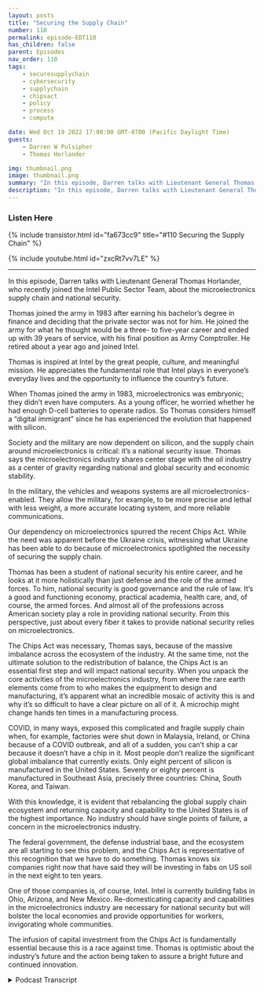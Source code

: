 ```yaml
---
layout: posts
title: "Securing the Supply Chain"
number: 110
permalink: episode-EDT110
has_children: false
parent: Episodes
nav_order: 110
tags:
    - securesupplychain
    - cybersecurity
    - supplychain
    - chipsact
    - policy
    - process
    - compute

date: Wed Oct 19 2022 17:00:00 GMT-0700 (Pacific Daylight Time)
guests:
    - Darren W Pulsipher
    - Thomas Horlander

img: thumbnail.png
image: thumbnail.png
summary: "In this episode, Darren talks with Lieutenant General Thomas Horlander, who recently joined the Intel Public Sector Team, about the microelectronics supply chain and national security. "
description: "In this episode, Darren talks with Lieutenant General Thomas Horlander, who recently joined the Intel Public Sector Team, about the microelectronics supply chain and national security. "
---
```


<div>
<h3>Listen Here</h3>
{% include transistor.html id="fa673cc9" title="#110 Securing the Supply Chain" %}

{% include youtube.html id="zxcRt7vv7LE" %}
</div>

---

In this episode, Darren talks with Lieutenant General Thomas Horlander, who recently joined the Intel Public Sector Team, about the microelectronics supply chain and national security.

Thomas joined the army in 1983 after earning his bachelor’s degree in finance and deciding that the private sector was not for him. He joined the army for what he thought would be a three- to five-year career and ended up with 39 years of service, with his final position as Army Comptroller. He retired about a year ago and joined Intel.

Thomas is inspired at Intel by the great people, culture, and meaningful mission. He appreciates the fundamental role that Intel plays in everyone’s everyday lives and the opportunity to influence the country’s future.

When Thomas joined the army in 1983, microelectronics was embryonic; they didn’t even have computers. As a young officer, he worried whether he had enough D-cell batteries to operate radios. So Thomas considers himself a “digital immigrant” since he has experienced the evolution that happened with silicon.

Society and the military are now dependent on silicon, and the supply chain around microelectronics is critical: it’s a national security issue. Thomas says the microelectronics industry shares center stage with the oil industry as a center of gravity regarding national and global security and economic stability.

In the military, the vehicles and weapons systems are all microelectronics-enabled. They allow the military, for example, to be more precise and lethal with less weight, a more accurate locating system, and more reliable communications.

Our dependency on microelectronics spurred the recent Chips Act. While the need was apparent before the Ukraine crisis, witnessing what Ukraine has been able to do because of microelectronics spotlighted the necessity of securing the supply chain.

Thomas has been a student of national security his entire career, and he looks at it more holistically than just defense and the role of the armed forces. To him, national security is good governance and the rule of law. It’s a good and functioning economy, practical academia, health care, and, of course, the armed forces. And almost all of the professions across American society play a role in providing national security. From this perspective, just about every fiber it takes to provide national security relies on microelectronics.

The Chips Act was necessary, Thomas says, because of the massive imbalance across the ecosystem of the industry. At the same time, not the ultimate solution to the redistribution of balance, the Chips Act is an essential first step and will impact national security. When you unpack the core activities of the microelectronics industry, from where the rare earth elements come from to who makes the equipment to design and manufacturing, it’s apparent what an incredible mosaic of activity this is and why it’s so difficult to have a clear picture on all of it. A microchip might change hands ten times in a manufacturing process.

COVID, in many ways, exposed this complicated and fragile supply chain when, for example, factories were shut down in Malaysia, Ireland, or China because of a COVID outbreak, and all of a sudden, you can’t ship a car because it doesn’t have a chip in it. Most people don’t realize the significant global imbalance that currently exists. Only eight percent of silicon is manufactured in the United States. Seventy or eighty percent is manufactured in Southeast Asia, precisely three countries: China, South Korea, and Taiwan.

With this knowledge, it is evident that rebalancing the global supply chain ecosystem and returning capacity and capability to the United States is of the highest importance. No industry should have single points of failure, a concern in the microelectronics industry.

The federal government, the defense industrial base, and the ecosystem are all starting to see this problem, and the Chips Act is representative of this recognition that we have to do something. Thomas knows six companies right now that have said they will be investing in fabs on US soil in the next eight to ten years.

One of those companies is, of course, Intel. Intel is currently building fabs in Ohio, Arizona, and New Mexico. Re-domesticating capacity and capabilities in the microelectronics industry are necessary for national security but will bolster the local economies and provide opportunities for workers, invigorating whole communities.

The infusion of capital investment from the Chips Act is fundamentally essential because this is a race against time. Thomas is optimistic about the industry’s future and the action being taken to assure a bright future and continued innovation. 


<details>
<summary> Podcast Transcript </summary>

<p>﻿1</p>
<p>Hello, thisis Darren Pulsipher, chief solutionarchitect of public sector at Intel.</p>
<p>And welcome to Embracing</p>
<p>Digital Transformation,where we investigate effective change,leveragingpeople, process and technology.</p>
<p>On today's episode,</p>
<p>Securing the supply Chain with former</p>
<p>Lieutenant General Thomas Horlander.</p>
<p>Thomas, welcome to the show.</p>
<p>Great to be here, Darren</p>
<p>And thanks for having me.</p>
<p>I look forward to our discussion today.</p>
<p>So, Thomas has joined usrecently at Intel, joinedthe Intel Public Sector team.</p>
<p>Another great hire.</p>
<p>We've hired quite a few former militarythat had just brought so much depthto our team.</p>
<p>And Thomas, you were in the Army,</p>
<p>Lieutenant, Lieutenant General.</p>
<p>Tell us a little bitabout your background.</p>
<p>And so the you know, the audience canget to know you a little bitwell.</p>
<p>So, Darren I joined the Army back in 1983after I had got my bachelor's degreein the great state of Washington and</p>
<p>I when Iwhen I joined when I joined the Army,you know, we were going throughthe country was going throughsome some tough economic times.</p>
<p>And, you know,</p>
<p>I come from a military family.</p>
<p>My father served inboth the Korean and Vietnam warsin the United States Air Force.</p>
<p>And I basicallygraduated from college with a bachelor'sdegree in finance, thought</p>
<p>I was going to have this blossoming careerin the private sector.</p>
<p>Things are pretty tough.</p>
<p>So I quickly realized thatliving back at home with my mom and dadand sleeping in the same bed</p>
<p>I did when I was 12 yearsold, was not what I had aspired todo with my life.</p>
<p>So I sought out the military and Ijoined, went to basic trainingand then officer candidate schooland started a career that I thoughtwas going to be about 3 to 5 years long.</p>
<p>And it turned out to be 39 yearsof service. Wow.</p>
<p>So, I mean,</p>
<p>I just recently retired last year,as you said, as a three starlieutenant general.</p>
<p>I did a lot ofwork in the field, artilleryas a younger officer in combat, our field.</p>
<p>And then at about year 18,</p>
<p>I became a controllerand served in that capacityfor the final 20 yearsor so of my life with my final positionbeing the Comptroller of the Army.</p>
<p>And I retired out of that position herejust about a year ago today.</p>
<p>It was the 1st of October, a year ago.</p>
<p>And so love the Army loved serving.</p>
<p>You know, a lot of people come upand thank you for my service, but</p>
<p>I just like to tell everybody</p>
<p>I was the lucky one to get to wearthe uniform and serve our countryfor as long as I did.</p>
<p>Well, I'm going to I'm going to echowhat many other people have said.</p>
<p>And thank you very muchfor your dedication toto our country and serving today.</p>
<p>Yeah.</p>
<p>We want to talk a little bit todayabout supply chain.</p>
<p>And because you were the controller,the the Army,you know a lot about supply chain.</p>
<p>You know a lot about.</p>
<p>You know.</p>
<p>About I mean, if I say so,you know, a lot more than I do.</p>
<p>And andalso, we've got this chip sackthat was recently passed.</p>
<p>Tell can you tell the audiencea little bit about how the chip sac playswith our national securityand with our Department of Defense?</p>
<p>Yeah. Sofor me, I would tell youas I joined.</p>
<p>So let me just back up for a second,</p>
<p>Daryn, and tell you, you know,as a as a retired guardand I knew I didn't want to be retiredand just stay at home,and I did want to pursue a second career.</p>
<p>But I wanted somethingthat was really meaningful.</p>
<p>I wanted</p>
<p>I wanted to get with a good organizationthat had a really a meaningfulmission, great people.</p>
<p>And I would tell you, I struck gold.</p>
<p>I absolutely struck goldwhen I got a phone call from Greg Clifton,which started the process of mebeing able to join the One Intel team.</p>
<p>And what a privilege, what a pleasure.</p>
<p>I would tell you, I absolutely love it.</p>
<p>And I would tellyou, you know, it's it'ssuch a great opportunityfor me to continue to contributeand to serve our fellow countrymen.</p>
<p>I can tell you,</p>
<p>I wouldn't have said this 30 years ago,but I think it's in my DNAnow that I want to do that.</p>
<p>And I would just tell you,being with Intel,</p>
<p>I just I love every day great teammates.</p>
<p>What a fantastic culture that thisorganization has and fantastic leaders.</p>
<p>And I really consider myself fortunate.</p>
<p>But, you know, I guess what I tell you isit does not surprise meafter these six or seven monthsthat I've been with this teamas towhy Intel is an iconic industry leader.</p>
<p>And so I really</p>
<p>I really consider myself fortunate.</p>
<p>And what I really inspires meis that Intel playsis fundamental role in everybody'severyday lives, not just day to day.</p>
<p>I mean, you can't get up in the morningwithout some kind of microelectronicsright there at your every move.</p>
<p>But it's also that we get an opportunityto influence the future of our country,the future of the worldand our children's future.</p>
<p>And so I guess what I tell you isand you're going to laughwhen I say this, but I would just say,how wonderful was that?</p>
<p>Oh, there you go, Pat.</p>
<p>Pat will be ecstatic thatyou tied Our Lady our newest branding in.</p>
<p>Right. How wonderful that.</p>
<p>That's awesome. So.</p>
<p>I would tell you, you know, I'm excited.</p>
<p>I love this. Butit's so interestingwhen I think back over my life and I thinknow it's not that I'm this old man,but when I think back over my lifeand you and I are about the same,probably about the same age.</p>
<p>Yeah.</p>
<p>When I joined the army there.</p>
<p>When I joined the army,we didn't have computers.</p>
<p>We didn't havewe probably had microelectronics,but it was such in a an embryonic stage.</p>
<p>It was probably in just a very remotepocket of our society or in the world.</p>
<p>I can remember as a young man,you know, our copying machinewas this ink drumthat you used to crankand remember notes, roll it.</p>
<p>And it would spill on this piece of paper.</p>
<p>And that's how that's how you made copies?</p>
<p>Yeah, we had single channel radios.</p>
<p>We used to connect wirefrom one radio to the other.</p>
<p>And, you know, todaywe talk about microchips.</p>
<p>But back then, my big worryas a young officerwas, did I have enough these cellbatteries to operate the radios?</p>
<p>So when youthink about how far we have evolvedand I would tell you,of course, my professionwas in the United States military,but I would tell youall segments of societyjust kind of evolved togetheras we discovered thesethis wonderful thing called siliconand all of our technological advances.</p>
<p>But, you know, I remember the days of</p>
<p>I remember the day one of my first dutyassignments in South Korea.</p>
<p>And I rememberwe used to sit there on Sundaysand go to thisthis building where AT&T had these booths,and we'd get in lineand we'd wait for the booths.</p>
<p>And I think you had like 10 minutesand you could make a stateside phone calland we'd get in the booth.</p>
<p>We call them mom and dad,or our loved ones would say,</p>
<p>Hey, it's me, I'm here,everything is okay,and that was the extentof telecommunications back in those days.</p>
<p>And now, of course, we sit here todayand we just speed dial on ouron our cell phone and.</p>
<p>Get a video call.</p>
<p>Yeah. And it's a video call.</p>
<p>Around the world.</p>
<p>So it's absolutely amazing.</p>
<p>And you heard me joke about this.</p>
<p>So people like you and me, you.</p>
<p>And I rememberwhen we got our first computer.</p>
<p>Oh, yeah. I remember the day.</p>
<p>You and I are digital immigrants.</p>
<p>Okay? We are not digital natives.</p>
<p>We're. We're older than that.</p>
<p>But I remember the day that I boughtmy first computer was probably around 1995and I bought a 286 and</p>
<p>I thought to myself, Good God,look at this monstrosity.</p>
<p>And for some of you out there,this isn't like a boxyou could very easilyput in the back seat of your car.</p>
<p>Okay, this thing was huge.</p>
<p>It weighed £50.</p>
<p>You bought a monitor.</p>
<p>It was deeper than it was wide.</p>
<p>That one weighed about £50.</p>
<p>You took it home and you asked yourselfthe question, oh, my goodness,where do I put this thing? Right.</p>
<p>So here we are 30 years laterand we're not saying, Oh my goodness,where do we put this thing?</p>
<p>We scratch your head and we say,</p>
<p>Oh my gosh, where did I put that thing?</p>
<p>Yeah, so I have a question about that.</p>
<p>So we've becomehighly dependent on silicon,highly dependent ontechnology as as a society.</p>
<p>Is the militaryjust as highly dependent on silicon?</p>
<p>Oh, absolutely. So I mean.</p>
<p>I mean, that's a big deal then,because our our supply chain aroundmicroelectronics is nowhighly important.</p>
<p>It's a national security issue.</p>
<p>So I like to tell people we have evolved.</p>
<p>So to the point where the market we'remicroelectronicsshares center stage with the oil industryas a center of gravitywhen it comes to national security,global security, economic stability.</p>
<p>I mean, it is replete acrossevery fiber of society.</p>
<p>You know, when you talk aboutyou hear our CEO talk about itubiquitous compute, well,it touches everything.</p>
<p>So and when when you talk aboutthe military,</p>
<p>I would tell you, our vehicles,our weaponssystems are all microelectronics enabled.</p>
<p>Micro microchipsenable us to be more precise, more lethal,less weight, faster, fix a more accuratelocating system, betterand more reliable communications.</p>
<p>The list goes on and on.</p>
<p>I mean.</p>
<p>Well, and we're seeing that actuallyin the war in Ukraine right now.</p>
<p>Oh, absolutely.</p>
<p>Right.</p>
<p>I mean, it's amazing that the Ukraine'sbeen able to do what they've beenable to dobecause of microelectronics.</p>
<p>Lots of takeaways and lots of great thingsto learnabout by seeing how how that unfolds.</p>
<p>They're over there in Ukrainewith the conflict, with Russia.</p>
<p>So I have a question around that.</p>
<p>Do you think that really spurredon this chipact that we see that was recently passedand so why were so concernedabout getting the Chips Act passed?</p>
<p>So I knownot necessarily the Ukraine conflict.</p>
<p>No, but just in general, our dependency.</p>
<p>Of the Chips Act was was considerednecessary long before that.</p>
<p>But certainly when you step backand you look at the global imbalancethat we currentlyare experiencing across the ecosystem,you know, I think and andlet me read catch my answer.</p>
<p>So let's talk about national securityfor just a second.</p>
<p>Okay.</p>
<p>So I've been a studentof national security my entire career.</p>
<p>That's what we doas professional military officers.</p>
<p>But whenwhen you talk about national security,a lot of people want to immediatelymigrate to a discussionabout defenseand the role of the armed forces.</p>
<p>But I would tell you, in a countrylike ours, if you want to talk abouthow do you ensure that you protectour national security interest,there are a lot of thingsthat go into that, Darren.</p>
<p>It's good governance, the rule of law.</p>
<p>It's a proper and functioning economy.</p>
<p>It's having an effective academia,its health care,and of course, it isthe armed forces of the United States.</p>
<p>So what I would tell you is our doctors,our teachers are constructionworkers,firemen, police officers, intel engineers.</p>
<p>Big shout out to them, right. All right.</p>
<p>And just about almost all of ourprofessions across American societyall play a role in providingfor the national security this country.</p>
<p>We don't think about it like that,but I really. Don't.</p>
<p>I like that perspective.</p>
<p>But imagine an America that doesn'thave a good education systemor a good health care systemor a good law enforcement system.</p>
<p>Right.</p>
<p>Imagine an America like that that wouldthat woulddirectly impact our national security.</p>
<p>So when you talk about that, you got totalk about it in a more holistic way.</p>
<p>And so for me personally,you know what I think about the Chips Act.</p>
<p>If you share in what I just told you,then you'll understandthat just about every fiberof what it takes to providefor the national security of this countryrelies on microelectronics.</p>
<p>Yeah, it relies on microelectronicsvery heavilyin that lovely thing we call silicon.</p>
<p>I tell you what, I wish I would havegotten involved in this back 35 years ago.</p>
<p>It must have just been so neat to watch.</p>
<p>Oh, yeah, yeah.</p>
<p>Watch these amazing mindsand these engineerscome up withhow how they were able to do that.</p>
<p>I'm just I'm inspired by it, to be honest.</p>
<p>So now now when youwhen you talk about the Chips Act, right.</p>
<p>And this this incredible imbalancethat we have across the ecosystem, across,you know, our microelectronics industry,</p>
<p>I kind of look at this over a broadercontinuum, a continuum of time.</p>
<p>Right. This has amazing potential.</p>
<p>And it absolutely does have an impact onthe national security of our country.</p>
<p>And so much so we evenhad some of the leaders in the Departmentof Defense actually engaged with Congressabout the importance of the chipset.</p>
<p>So it's a very important, in my view,very important first step.</p>
<p>Okay.</p>
<p>This is not the be to how we redistributethis this this balanceof capacity and capabilityin the microelectronicsindustry.</p>
<p>I rolled up my sleeves and startedlearning about this and what I discoveredand I had I'm tell you right now,</p>
<p>I absolutely no ideathings are like this even a year ago.</p>
<p>But what I discovered is whatan incredibly integrated industry this is.</p>
<p>And youand I talked about this before, butone day your competitoris company X and the very next daythey're your partner.</p>
<p>Right.</p>
<p>And when you try to unpack thewhat I like to call the continuumor what we call thethe the core activitiesof the microelectronics industry,whether it's design or manufacturingor it's assembly testing and packaging,and who makes the equipmentand where the raw materials come from.</p>
<p>And where does the rare earth elementscome from?</p>
<p>When you start to when you start to unpackis that you start to realize whatan incredible mosaic of daily activitythis is and why it's so difficult.</p>
<p>Why it's so difficultto havethis very clear shaped pictureon all of the activity that takes place.</p>
<p>I mean, so and so these microchips changehands five and ten times, right?</p>
<p>Yeah.</p>
<p>So I'm glad you brought this up because.</p>
<p>Yeah, because what's interesting aboutthis whole thing isand you mentioned it,no one really understoodhow complex the supply chainis to build a computer right now.</p>
<p>Just telco grid hitbecause what COVID exposedwhen everyone needed a computerall of a suddenand then some factorieswere shut down in Malaysiabecause they had an outbreak of COVIDor a factory in Ireland,because there was an outbreak of COVIDor China or wherever it was.</p>
<p>All of a sudden, I can't ship a carbecause it doesn't have a chip in it.</p>
<p>Or you can and it sits in a parking lotuntil those ships come in.</p>
<p>Right, exactly.</p>
<p>So I think COVID really kind of exposedthis global supply chain.</p>
<p>How complex and fragile it really is.</p>
<p>Yeah, it's certainly</p>
<p>I mean, maybe certain segmentsof the industry in our societyknew that there was this this.</p>
<p>Very small, I think idea.</p>
<p>But I think very small.</p>
<p>And I think you're right that the pandemickind of exposed that, you know.</p>
<p>But so right now</p>
<p>I would tell you and exposed</p>
<p>I had no idea about the global imbalancethat we currently have.</p>
<p>Yeah.</p>
<p>What is it, 8% in the US,</p>
<p>And yeah, I've heard different numbers,but I think ballpark is we're talkingcome out of Southeast Asia.</p>
<p>And you know,that's fundamentally three countries,</p>
<p>China, South Korea and Taiwan and Taiwan.</p>
<p>Yeah.</p>
<p>When you when you start to learn aboutthat, you you quickly realize thatrebalancing the ecosystemof the global supply chainand returning capacityand capability to U.S.and friendly soil is absolutely tantamountto being able to rebalance what we have.</p>
<p>No industryshould have single points of failure.</p>
<p>Like I thinkthis microelectronics industrydefinitely has some areaswhere there is cause for concern.</p>
<p>But but I'll tell you, it's exciting,right?</p>
<p>And it's refreshingbecause what I've been observing is</p>
<p>I've beenobserving the ecosystem,the federal government, the defenseindustrial base, all of them are startingto recognize this problem.</p>
<p>You know, the CHIPS Act is is obviouslyrepresentative of people'srecognition that we had to do something.</p>
<p>And I also would tell you,you know, watching the otherthe big companies in this industrythat are now saying, hey, you know,we need to relook our business modeland where we have certain thingsdone across this continuum of of thatthat that microelectronicsecosystem that we have, we need to relookthat we're starting to see.</p>
<p>And I think the chip jacketkind of helped helped with this.</p>
<p>But we're starting to see</p>
<p>I know of six countries right nowthat have said they are going to beinvesting in fabs in the on on USsoil herein the in the next 8 to 10 years. So.</p>
<p>Well in one of those of course, is Intel.</p>
<p>Let's talk a little bit about Ohio,but not just Ohioand Silicon Heartland now,but Arizona and New Mexico.</p>
<p>It's amazing the amount offabs we're building right now.</p>
<p>Sure. Sure.</p>
<p>There are the investment that we put inand what it means to those economies.</p>
<p>You know, what it means to opportunitiesof young of young kidswho really want to havesome kind of a professionin the microelectronics industry.</p>
<p>Read the masticating capacityand capabilitiesin the United States of America gives.</p>
<p>You know, it's what you the Unitedthe United States is really birthupon is opportunity. Right.</p>
<p>And so to give them that opportunity,it's just another great,great thing about taking thisjust making this effortto read The Master Key,much of much of the microelectronicsindustry here in the U.S.and friendly so.</p>
<p>Well and let's talka little bit about Ohio.</p>
<p>Ohio, we're building two fabs rightnow, already cut.</p>
<p>Ground right back.</p>
<p>With a plan to build eight fabs.</p>
<p>Isn't that exciting? It's exciting.</p>
<p>Each fab is $15 billion.</p>
<p>That's a man.</p>
<p>That's a lot of money.</p>
<p>That's a big.</p>
<p>Moneybetween 12 and 15 billion and. Right.</p>
<p>And the number of jobsit's going to bring into the area,not just hired by Intel, but also.</p>
<p>Other.</p>
<p>Industries that are movingthere as well to support.</p>
<p>That whole community.</p>
<p>Right.</p>
<p>I mean, that I saw this Darren.</p>
<p>I saw this with military installations.</p>
<p>Okay. Oh, yeah.</p>
<p>A lot of times the the surrounding cityor community, you know, livedand breathed by what happenedon that military installation,the size of the population,the infrastructure that was there.</p>
<p>I absolutely see that.</p>
<p>A similar thing happening with with,you know, what's going to happenthere, the new silicon heartland like it.</p>
<p>This is this is really fascinatingthat it's come to this point</p>
<p>I guess that wemaybe we were lulled to sleep a little bitin as far as, you know, manufacturingin the United States.</p>
<p>But I think we're well,</p>
<p>I think I think we woke up.</p>
<p>Yeah, I would say I don't think anybodyever said, all right, here's the plan.</p>
<p>We're going to have a global economyand 80% of all the microelectronicsare going to come outof these three countries. So</p>
<p>I don't</p>
<p>I don't think that was ever the intent.</p>
<p>And so which brings me to a point.</p>
<p>And I even heard our CEO kind ofsay it in Eastern.</p>
<p>We're a bit in a race against time.</p>
<p>That's why the Chips Actwas so fundamentally important.</p>
<p>Right, was to have this infusionof capital investment, to be able to startto build these fabs and to re domesticateour capacity in the United Stateson a shorter timelinethan what would otherwise have been.</p>
<p>You know, who knows how long it would havetaken this to build the size of the fabor fabs that you just described therein in the silicon heartland in Ohio?</p>
<p>Yeah.</p>
<p>In fact, what's really coolabout those fabs going in,they are 18 angstrom fabsthat are going in.</p>
<p>So those that don'tknow, that's 1.8 nanometers.</p>
<p>Those are the nodes that are going inand 1.8 nanometers that's really small.</p>
<p>To put that into perspective,for a lot of people,the corona virus is 72 nanometers wideand we're doing transistors at 1.8nanometers.</p>
<p>It's like fabs that's that's mind blowing.</p>
<p>That's unimaginable.</p>
<p>I know.</p>
<p>It's so for those of youthat think that, you know, Intelis, is an old non innovative company,you don't know what you're talking about.</p>
<p>Yeah I tell you what,</p>
<p>I never thought that for 1/2.</p>
<p>You know, there are some people that do</p>
<p>I it's it's amazingthe stuff that the stuff that we doevery day.</p>
<p>Yeah so there and therein lies a gooda good point though isbeing ableor having people understand the fullcapacity and thefull capabilities of a company like Intel.</p>
<p>You know, we describe it as this iconicfounder of microelectronics,but what they do today is it'sjust as impressive as what we used to do,you know, 30 plus years agoat the beginning of this thisthe building of the of theof the microelectronics industry.</p>
<p>So, you know,it's it's really important for peopleto step back and take a look at that.</p>
<p>I mean, what is we have 20,000 softwareand hardware engineers in this company.</p>
<p>No, just just 20.</p>
<p>Well, software. Okay, just software.</p>
<p>If you start adding our hardwareand silicon engineers.</p>
<p>Yeah, it'sabsolutely it's absolutely amazing.</p>
<p>And you know, I see that and I hear that.</p>
<p>And I think to myself, yeah.</p>
<p>Do people realizejust how not just how important that isto, you know, the country,but to the world, right.</p>
<p>To the world and to, you know,those things that I spoke about earlier,our national security, global securityand stability of our markets,that is so fundamentally important.</p>
<p>That's why I'm so inspired and why I'mso happy to have the opportunityto to, you know, be on the Intel teamand hopefully contribute.</p>
<p>Oh, believe me,we're so glad to have you on teambecause you bring in such a newperspective that's helping usto sell at a higher level,to really talk about bigger picture thingsand to drive new ideasinto our technology. So,you know, Thomas, welcome to the team.</p>
<p>It's been wonderful. Yeah. What?</p>
<p>What a treat.</p>
<p>I tell you what.</p>
<p>I tell you what you know, whenwhen after you have a careerlike I did in the military.</p>
<p>And you want to joinyou want to join another teamand you want to keep servingand you want to keep contributing.</p>
<p>I tell you, I couldn'thave asked for a better opportunity,a better next chapter right in my life,and to be able to do something like thisand and serve with everybody.</p>
<p>I'm just so inspired by the leadersthat I get to work with. Wow.</p>
<p>I mean.</p>
<p>Yeah, there's some really goodwe got some really good guys.</p>
<p>Really good leadership.</p>
<p>And you know what I feel like.</p>
<p>So me being the digital immigranthere, I like, I like the cultureand I like the people and the patiencethey show me when I scratch my head.</p>
<p>When you start talking about Nanothis and see on that, you know, I really</p>
<p>I really appreciate everybody, you know,with open arms and coming to terms.</p>
<p>Let me let me teach you this.</p>
<p>And it's really it's really a great it'sreally it's really greatfrom from beginning to end.</p>
<p>I'm just really fortunateto be able to do this.</p>
<p>I couldn't have ever imagined havinga better a better opportunity than this.</p>
<p>So thanks.</p>
<p>Thanks.</p>
<p>A thanks to all the leadersand everybody there.</p>
<p>Well, hey, Thomas,thanks for coming on the show today.</p>
<p>It's been very insightful andthanks again.</p>
<p>I'm sure we'll have you back on inin six months or a year.</p>
<p>And you're going to be like a totalsilicon expert.</p>
<p>You'll be here,you'll be design in chips by that time.</p>
<p>Yeah. Hey, Darren.</p>
<p>So before we before we kick off,</p>
<p>I did what I didn't want to makejust a final comment,if that's okay with you. Yeah, yeah.</p>
<p>You know what the other thing I, I,you know, there's there's thisthis is frontmicroelectronics is front and centerright now in a lot of discussions.</p>
<p>Right.</p>
<p>And I would tell you,one of the things I find really refreshingand is that it is front and centerin a lot of different forums, in defenseforums.</p>
<p>Right,in discussions about national security.</p>
<p>And sothat really makes that really makes meit makes me feel good, right,to know that more and more every daywe start to seenot just the country's leadership, butall of the all of the professionsrecognize just how fundamentally importantthe microelectronic industryis to all of these professions.</p>
<p>I mean, think about think about somethinglike telemedicine.</p>
<p>Think about think about, you know,</p>
<p>I have a daughter in college, right?</p>
<p>My daughter during the pandemic,she continued to attend college.</p>
<p>How did she do that?</p>
<p>I tell you what, she did it virtuallythrough through her computer.</p>
<p>So, I mean, when you when you step backand you think about all of that.</p>
<p>Well, what I'm really I'm really refreshedand I'm really happy about is,you know,and I'm really assured thatthat everybody isis has really put their armsaround this thing and recognizejust how fundamentally importantthat it is to to our countryand to the world that you havea functioningecosystemin the microelectronics industry.</p>
<p>I tell you, that is tantamount tantamountto our national securityand global security.</p>
<p>And so I feel pretty good as I'm learningmore and more, but I feel pretty goodwhat I what I've seen a lot of peoplea lot of people do to recognizeand to take actionwhen it comesto the microelectronics industry.</p>
<p>So I really wanted tojust kind of leave the conversationon that point that we should feel goodabout what everybody is trying to do.</p>
<p>Oh, no, I totally agree.</p>
<p>I see a bright horizon aheadand some really, really coolnew innovation that's going to drivea lot of changes in in the world.</p>
<p>And we get the cool thing, Thomas.</p>
<p>We get to be part of it.</p>
<p>Oh, no, I know. Isn't that awesome?</p>
<p>I'm I just.</p>
<p>Yeah, I'm pinching myself, you know,it's a great it's great feeling.</p>
<p>So, so sure.</p>
<p>Thank you.</p>
<p>Just thank you from the bottom of my heartfor having me.</p>
<p>And not just for this podcast,but the the know the numerous thanthe numerous times that I've been ableto attend some of your training eventsor you just coach me on the side.</p>
<p>I really appreciate that.</p>
<p>It means a lot to me.</p>
<p>Well, like I said, thank you for comingon the show and welcome to the team.</p>
<p>We're glad you'rehere. You. You only make us better. Sothank you for listening to Embracing</p>
<p>Digital Transformation today.</p>
<p>If you enjoyed our podcast,give it five stars on your favoritepodcast insider YouTube channel.</p>
<p>You can find out more informationabout embracing digital transformationand embracingdigital.org until nexttime, go out and do something wonderful.</p>

</details>

